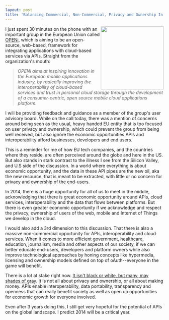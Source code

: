```yaml
---
layout: post
title: 'Balancing Commercial, Non-Commercial, Privacy and Ownership In The World of APIs'
---
```

<p><a href="http://www.openi-ict.eu/" target="_blank"><img class="c1" src="https://s3.amazonaws.com/kinlane-productions/baas/openi/openi-logo.png" alt="" width="200" align="right" /></a></p>
<p>I just spent 30 minutes on the phone with an important group in the European Union called <a title="OPENi" href="http://www.openi-ict.eu/">OPENi</a>, which is aiming to be an open-source, web-based, framework for integrating applications with cloud-based services via APIs. Straight from the organization's mouth:</p>
<blockquote><em>OPENi aims at inspiring innovation in the European mobile applications industry, by radically improving the interoperability of cloud-based services and trust in personal cloud storage through the development of a consumer-centric, open source mobile cloud applications platform.</em></blockquote>
<p>I will be providing feedback and guidance as a member of the group's user advisory board. While on the call today, there was a mention of concerns around being seen as the usual, heavy handed EU entity that is too focused on user privacy and ownership, which could prevent the group from being well received, but also ignore the economic opportunities APIs and interoperability afford businesses, developers and end users.</p>
<p>This is a reminder for me of how EU tech companies, and the countries where they reside, are often perceived around the globe and here in the US. But also stands in stark contrast to the illness I see from the Silicon Valley, and U.S side of the discussion. In a world where everything is about economic opportunity, and the data in these API pipes are the new oil, aka the new resource, that is meant to be extracted, with little or no concern for privacy and ownership of the end-users.</p>
<p>In 2014, there is a huge opportunity for all of us to meet in the middle, acknowledging that there is great economic opportunity around APIs, cloud services, interoperability and the data that flows between platforms. But there is even greater economic opportunity if we acknowledge and respect the privacy, ownership of users of the web, mobile and Internet of Things we develop in the cloud.</p>
<p>I would also add a 3rd dimension to this discussion. That there is also a massive non-commercial opportunity for APIs, interoperability and cloud services. When it comes to more efficient government, healthcare, education, journalism, media  and other aspects of our society, if we can better educate end-users, developers and platform owners while also improve technological approaches by honing concepts like hypermedia, licensing and ownership models defined on top of oAuth--everyone in the game will benefit.</p>
<p>There is a lot at stake right now. <a href="http://kinlane.com/2013/06/27/i-dont-see-things-as-black-or-white/">It isn't black or white, but many, may shades of gray</a>. It is not all about privacy and ownership, or all about making money. APIs enable interoperability, data portability, transparency and openness that can really benefit society as well as open up opportunities for economic growth for everyone involved.</p>
<p>Even after 3 years doing this, I still get very hopeful for the potential of APIs on the global landscape. I predict 2014 will be a critical year.</p>